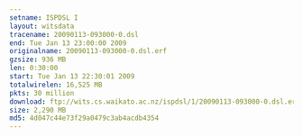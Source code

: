 ```yaml
---
setname: ISPDSL I
layout: witsdata
tracename: 20090113-093000-0.dsl
end: Tue Jan 13 23:00:00 2009
originalname: 20090113-093000-0.dsl.erf
gzsize: 936 MB
len: 0:30:00
start: Tue Jan 13 22:30:01 2009
totalwirelen: 16,525 MB
pkts: 30 million
download: ftp://wits.cs.waikato.ac.nz/ispdsl/1/20090113-093000-0.dsl.erf.gz
size: 2,290 MB
md5: 4d047c44e73f29a0479c3ab4acdb4354
---
```

